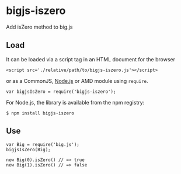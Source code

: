# bigjs-iszero

Add isZero method to big.js

## Load

It can be loaded via a script tag in an HTML document for the browser

    <script src='./relative/path/to/bigjs-iszero.js'></script>

or as a CommonJS, [Node.js](http://nodejs.org) or AMD module using `require`.

    var bigjsIsZero = require('bigjs-iszero');

For Node.js, the library is available from the npm registry:

    $ npm install bigjs-iszero

## Use

    var Big = require('big.js');
    bigjsIsZero(Big);
    
    new Big(0).isZero() // => true
    new Big(1).isZero() // => false
